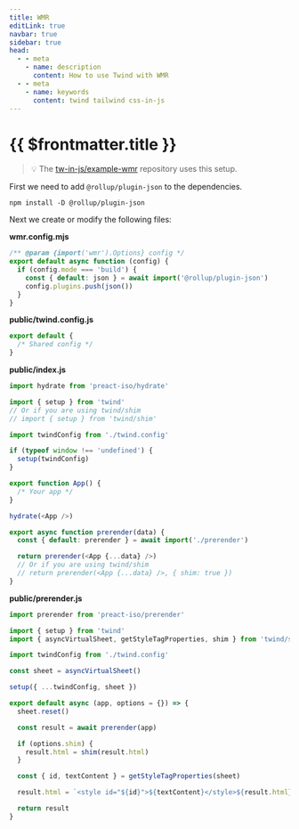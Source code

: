 ```yaml
---
title: WMR
editLink: true
navbar: true
sidebar: true
head:
  - - meta
    - name: description
      content: How to use Twind with WMR
  - - meta
    - name: keywords
      content: twind tailwind css-in-js
---
```


# {{ $frontmatter.title }}

> 💡 The [tw-in-js/example-wmr](https://github.com/tw-in-js/example-wmr) repository uses this setup.

First we need to add `@rollup/plugin-json` to the dependencies.

```
npm install -D @rollup/plugin-json
```

Next we create or modify the following files:

**wmr.config.mjs**

```js
/** @param {import('wmr').Options} config */
export default async function (config) {
  if (config.mode === 'build') {
    const { default: json } = await import('@rollup/plugin-json')
    config.plugins.push(json())
  }
}
```

**public/twind.config.js**

```js
export default {
  /* Shared config */
}
```

**public/index.js**

```js
import hydrate from 'preact-iso/hydrate'

import { setup } from 'twind'
// Or if you are using twind/shim
// import { setup } from 'twind/shim'

import twindConfig from './twind.config'

if (typeof window !== 'undefined') {
  setup(twindConfig)
}

export function App() {
  /* Your app */
}

hydrate(<App />)

export async function prerender(data) {
  const { default: prerender } = await import('./prerender')

  return prerender(<App {...data} />)
  // Or if you are using twind/shim
  // return prerender(<App {...data} />, { shim: true })
}
```

**public/prerender.js**

```js
import prerender from 'preact-iso/prerender'

import { setup } from 'twind'
import { asyncVirtualSheet, getStyleTagProperties, shim } from 'twind/server'

import twindConfig from './twind.config'

const sheet = asyncVirtualSheet()

setup({ ...twindConfig, sheet })

export default async (app, options = {}) => {
  sheet.reset()

  const result = await prerender(app)

  if (options.shim) {
    result.html = shim(result.html)
  }

  const { id, textContent } = getStyleTagProperties(sheet)

  result.html = `<style id="${id}">${textContent}</style>${result.html}`

  return result
}
```
